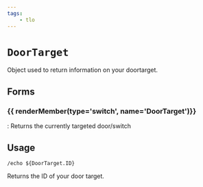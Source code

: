 ```yaml
---
tags:
    - tlo
---
```

# `DoorTarget`

<!--tlo-desc-start-->
Object used to return information on your doortarget.
<!--tlo-desc-end-->
## Forms
<!--tlo-forms-start-->
### {{ renderMember(type='switch', name='DoorTarget')}}

:   Returns the currently targeted door/switch
<!--tlo-forms-end-->

## Usage

```text
/echo ${DoorTarget.ID}
```

Returns the ID of your door target.
<!--tlo-linkrefs-start-->
[switch]: ../data-types/datatype-switch.md
<!--tlo-linkrefs-end-->
